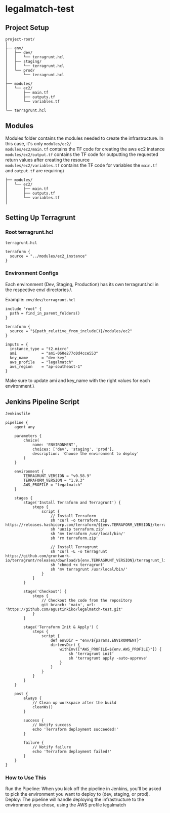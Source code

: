# legalmatch-test

## Project Setup

```
project-root/
│
├── env/
│   ├── dev/
│   │   └── terragrunt.hcl
│   ├── staging/
│   │   └── terragrunt.hcl
│   └── prod/
│       └── terragrunt.hcl
│
├── modules/
│   └── ec2/
│       ├── main.tf
│       ├── outputs.tf
│       └── variables.tf
│
└── terragrunt.hcl

```

## Modules
Modules folder contains the modules needed to create the infrastructure. In this case, it's only `modules/ec2/`\
`modules/ec2/main.tf` contains the TF code for creating the aws ec2 instance\
`modules/ec2/output.tf` contains the TF code for outputting the requested return values after creating the resource\
`modules/ec2/variables.tf` contains the TF code for variables the `main.tf` and `output.tf` are requiring\

```
├── modules/
│   └── ec2/
│       ├── main.tf
│       ├── outputs.tf
│       └── variables.tf
│
```

## Setting Up Terragrunt
### Root terragrunt.hcl
`terragrunt.hcl`
```
terraform {
  source = "../modules/ec2_instance"
}
```
### Environment Configs
Each environment (Dev, Staging, Production) has its own terragrunt.hcl in the respective env/ directories.\

Example: `env/dev/terragrunt.hcl`

```
include "root" {
  path = find_in_parent_folders()
}

terraform {
  source = "${path_relative_from_include()}/modules/ec2"
}

inputs = {
  instance_type = "t2.micro"
  ami           = "ami-060e277c0d4cce553" 
  key_name      = "dev-key"
  aws_profile   = "legalmatch"
  aws_region    = "ap-southeast-1"
}

```
Make sure to update ami and key_name with the right values for each environment.\

## Jenkins Pipeline Script
`Jenkinsfile`
```
pipeline {
    agent any
    
    parameters {
        choice(
            name: 'ENVIRONMENT',
            choices: ['dev', 'staging', 'prod'],
            description: 'Choose the environment to deploy'
        )
    }

    environment {
        TERRAGRUNT_VERSION = "v0.58.9"
        TERRAFORM_VERSION = "1.9.3"
        AWS_PROFILE = "legalmatch"
    }
    
    stages {
        stage('Install Terraform and Terragrunt') {
            steps {
                script {
                    // Install Terraform
                    sh "curl -o terraform.zip https://releases.hashicorp.com/terraform/${env.TERRAFORM_VERSION}/terraform_${env.TERRAFORM_VERSION}_linux_amd64.zip"
                    sh 'unzip terraform.zip'
                    sh 'mv terraform /usr/local/bin/'
                    sh 'rm terraform.zip'

                    // Install Terragrunt
                    sh "curl -L -o terragrunt https://github.com/gruntwork-io/terragrunt/releases/download/${env.TERRAGRUNT_VERSION}/terragrunt_linux_amd64"
                    sh 'chmod +x terragrunt'
                    sh 'mv terragrunt /usr/local/bin/'
                }
            }
        }

        stage('Checkout') {
            steps {
                // Checkout the code from the repository
                git branch: 'main', url: 'https://github.com/agustinkiko/legalmatch-test.git'
            }
        }

        stage('Terraform Init & Apply') {
            steps {
                script {
                    def envDir = "env/${params.ENVIRONMENT}"
                    dir(envDir) {
                        withEnv(["AWS_PROFILE=${env.AWS_PROFILE}"]) {
                            sh 'terragrunt init'
                            sh 'terragrunt apply -auto-approve'
                        }
                    }
                }
            }
        }
    }
    
    post {
        always {
            // Clean up workspace after the build
            cleanWs()
        }
        
        success {
            // Notify success
            echo 'Terraform deployment succeeded!'
        }
        
        failure {
            // Notify failure
            echo 'Terraform deployment failed!'
        }
    }
}

```

### How to Use This
Run the Pipeline: When you kick off the pipeline in Jenkins, you'll be asked to pick the environment you want to deploy to (dev, staging, or prod).\
Deploy: The pipeline will handle deploying the infrastructure to the environment you chose, using the AWS profile legalmatch
